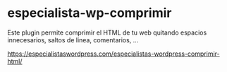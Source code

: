 # especialista-wp-comprimir
Este plugin permite comprimir el HTML de tu web quitando espacios innecesarios, saltos de linea, comentarios, ...

https://especialistaswordpress.com/especialistas-wordpress-comprimir-html/
